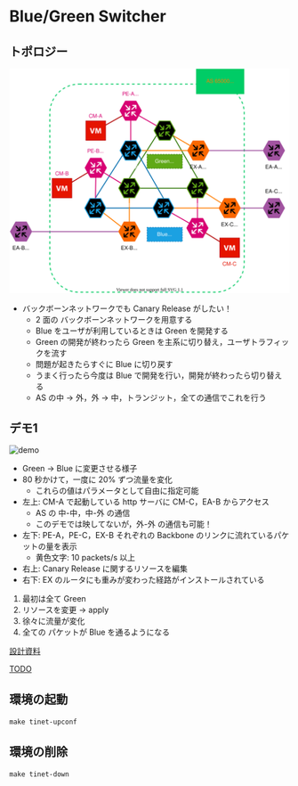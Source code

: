 # Blue/Green Switcher
## トポロジー
![topo](./memo/topo.svg)
- バックボーンネットワークでも Canary Release がしたい！
    - 2 面の バックボーンネットワークを用意する
    - Blue をユーザが利用しているときは Green を開発する
    - Green の開発が終わったら Green を主系に切り替え，ユーザトラフィックを流す
    - 問題が起きたらすぐに Blue に切り戻す
    - うまく行ったら今度は Blue で開発を行い，開発が終わったら切り替える
    - AS の中 → 外，外 → 中，トランジット，全ての通信でこれを行う


## デモ1
![demo](memo/demo-v3-2.gif)
- Green → Blue に変更させる様子
- 80 秒かけて，一度に 20% ずつ流量を変化
  - これらの値はパラメータとして自由に指定可能
- 左上: CM-A で起動している http サーバに CM-C，EA-B からアクセス
  - AS の 中-中，中-外 の通信
  - このデモでは映してないが，外-外 の通信も可能！
- 左下: PE-A，PE-C，EX-B それぞれの Backbone のリンクに流れているパケットの量を表示
  - 黄色文字: 10 packets/s 以上
- 右上: Canary Release に関するリソースを編集
- 右下: EX のルータにも重みが変わった経路がインストールされている

1. 最初は全て Green
2. リソースを変更 → apply
3. 徐々に流量が変化
4. 全ての パケットが Blue を通るようになる




[設計資料](./memo/design.md)

[TODO](./memo/todo.md)

## 環境の起動
`make tinet-upconf`

## 環境の削除
`make tinet-down`
